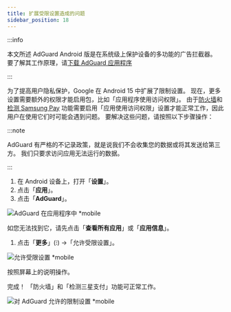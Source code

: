 ```yaml
---
title: 扩展受限设置造成的问题
sidebar_position: 18
---
```


:::info

本文所述 AdGuard Android 版是在系统级上保护设备的多功能的广告拦截器。 要了解其工作原理，请[下载 AdGuard 应用程序](https://agrd.io/download-kb-adblock)

:::

为了提高用户隐私保护，Google 在 Android 15 中扩展了限制设置。 现在，更多设置需要额外的权限才能启用包，比如「应用程序使用访问权限」。 由于[防火墙](/adguard-for-android/features/protection/firewall)和[检测 Samsung Pay](/adguard-for-android/solving-problems/samsungpay-with-adguard-in-south-korea) 功能需要启用「应用使用访问权限」设置才能正常工作，因此用户在使用它们时可能会遇到问题。 要解决这些问题，请按照以下步骤操作：

:::note

AdGuard 有严格的不记录政策，就是说我们不会收集您的数据或将其发送给第三方。 我们只要求访问应用无法运行的数据。

:::

1. 在 Android 设备上，打开「**设置**」。
2. 点击「**应用**」。
3. 点击「**AdGuard**」。

![AdGuard 在应用程序中 \*mobile](https://cdn.adtidy.org/content/kb/ad_blocker/android/solving_problems/problems-caused-by-extending-restricted-settings/restricted1.png)

如您无法找到它，请先点击「**查看所有应用**」或「**应用信息**」。

1. 点击「**更多**」(⁝) →「允许受限设置」。

![允许受限设置 \*mobile](https://cdn.adtidy.org/content/kb/ad_blocker/android/solving_problems/problems-caused-by-extending-restricted-settings/restricted2.png)

按照屏幕上的说明操作。

完成！ 「防火墙」和「检测三星支付」功能可正常工作。

![对 AdGuard 允许的限制设置 \*mobile](https://cdn.adtidy.org/content/kb/ad_blocker/android/solving_problems/problems-caused-by-extending-restricted-settings/restricted3.png)
